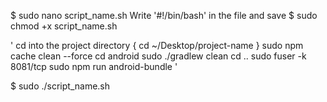 $ sudo nano script_name.sh
Write '#!/bin/bash' in the file and save
$ sudo chmod +x script_name.sh

' cd into the project directory { cd ~/Desktop/project-name }
sudo npm cache clean --force
cd android
sudo ./gradlew clean
cd ..
sudo fuser -k 8081/tcp
sudo npm run android-bundle '

$ sudo ./script_name.sh